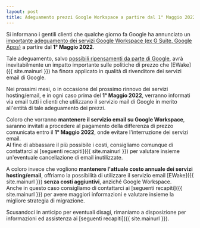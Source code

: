 ```yaml
---
layout: post
title: Adeguamento prezzi Google Workspace a partire dal 1° Maggio 2022
---
```


Si informano i gentili clienti che qualche giorno fa Google ha annunciato un [importante adeguamento dei servizi Google Workspace (ex G Suite, Google Apps)](https://www.hdblog.it/google/articoli/n550136/google-workspace-g-suite-legacy-gratis/) a partire dal **1° Maggio 2022**.

Tale adeguamento, salvo [possibili ripensamenti da parte di Google](https://twitter.com/RonAmadeo/status/1486407745867849728), avrà inevitabilmente un impatto importante sulle politiche di prezzo che [EWake]({{ site.mainurl }}) ha finora applicato in qualità di rivenditore dei servizi email di Google.

Nei prossimi mesi, o in occasione del prossimo rinnovo dei servizi hosting/email, e in ogni caso prima del **1° Maggio 2022**, verranno informati via email tutti i clienti che utilizzano il servizio mail di Google in merito all'entità di tale adeguamento dei prezzi.

Coloro che vorranno **mantenere il servizio email su Google Workspace**, saranno invitati a procedere al pagamento della differenza di prezzo comunicata entro il **1° Maggio 2022**, onde evitare l'interruzione dei servizi email.  
Al fine di abbassare il più possibile i costi, consigliamo comunque di contattarci ai [seguenti recapiti]({{ site.mainurl }}) per valutare insieme un'eventuale cancellazione di email inutilizzate.

A coloro invece che vogliono **mantenere l'attuale costo annuale dei servizi hosting/email**, offriamo la possibilità di utilizzare il servizio email [EWake]({{ site.mainurl }}) **senza costi aggiuntivi**, anziché Google Workspace.  
Anche in questo caso consigliamo di contattarci ai [seguenti recapiti]({{ site.mainurl }}) per avere maggiori informazioni e valutare insieme la migliore strategia di migrazione.

Scusandoci in anticipo per eventuali disagi, rimaniamo a disposizione per informazioni ed assistenza ai [seguenti recapiti]({{ site.mainurl }}).

